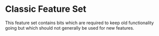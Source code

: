 # Classic Feature Set

This feature set contains bits which are required to keep old functionality going
but which should not generally be used for new features.